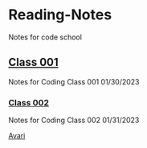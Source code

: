 # Reading-Notes
Notes for code school

## [Class 001](./Class01/class1notes.md)

Notes for Coding Class 001 01/30/2023

### [Class 002](./Class02/Class02notes.md)

Notes for Coding Class 002 01/31/2023



[Avari](avaribrittenum.com)
